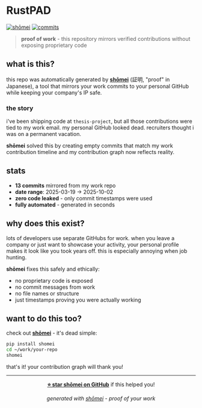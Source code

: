 # RustPAD

[![shōmei](https://img.shields.io/badge/generated_by-shōmei-blueviolet?style=for-the-badge)](https://github.com/petarran/shomei)
[![commits](https://img.shields.io/badge/commits-13-green?style=for-the-badge)](https://github.com/zFishStick/RustPAD)

> **proof of work** - this repository mirrors verified contributions without exposing proprietary code

## what is this?

this repo was automatically generated by [**shōmei**](https://github.com/petarran/shomei) (証明, "proof" in Japanese), a tool that mirrors your work commits to your personal GitHub while keeping your company's IP safe.

### the story

i've been shipping code at `thesis-project`, but all those contributions were tied to my work email. my personal GitHub looked dead. recruiters thought i was on a permanent vacation. 

**shōmei** solved this by creating empty commits that match my work contribution timeline and my contribution graph now reflects reality.

## stats

- **13 commits** mirrored from my work repo
- **date range**: 2025-03-19 → 2025-10-02
- **zero code leaked** - only commit timestamps were used
- **fully automated** - generated in seconds

## why does this exist?

lots of developers use separate GitHubs for work. when you leave a company or just want to showcase your activity, your personal profile makes it look like you took years off. this is especially annoying when job hunting.

**shōmei** fixes this safely and ethically:
- no proprietary code is exposed
- no commit messages from work
- no file names or structure
- just timestamps proving you were actually working

## want to do this too?

check out [**shōmei**](https://github.com/petarran/shomei) - it's dead simple:

```bash
pip install shomei
cd ~/work/your-repo
shomei
```

that's it! your contribution graph will thank you!

---

<div align="center">

**[⭐ star shōmei on GitHub](https://github.com/petarran/shomei)** if this helped you!

*generated with [shōmei](https://github.com/petarran/shomei) - proof of your work*

</div>
